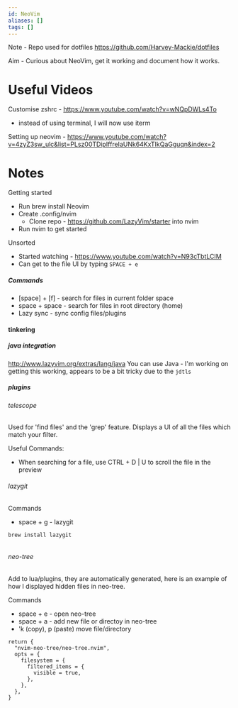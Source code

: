 ```yaml
---
id: NeoVim
aliases: []
tags: []
---
```


Note - Repo used for dotfiles https://github.com/Harvey-Mackie/dotfiles

Aim - Curious about NeoVim, get it working and document how it works.

# Useful Videos
Customise zshrc - https://www.youtube.com/watch?v=wNQpDWLs4To
- instead of using terminal, I will now use iterm

Setting up neovim - https://www.youtube.com/watch?v=4zyZ3sw_ulc&list=PLsz00TDipIffreIaUNk64KxTIkQaGguqn&index=2

# Notes
Getting started
- Run brew install Neovim
- Create .config/nvim
	- Clone repo - https://github.com/LazyVim/starter into nvim
- Run nvim to get started

Unsorted
- Started watching - https://www.youtube.com/watch?v=N93cTbtLCIM
- Can get to the file UI by typing `SPACE + e`

##### Commands
- [space] + [f] - search for files in current folder space
- space + space - search for files in root directory (home) 
- Lazy sync - sync config files/plugins

#### tinkering

##### java integration 
http://www.lazyvim.org/extras/lang/java
You can use Java - I'm working on getting this working, appears to be a bit tricky due to the `jdtls`



##### plugins

###### telescope
Used for 'find files' and the 'grep' feature. Displays a UI of all the files which match your filter.

Useful Commands:
- When searching for a file, use CTRL + D | U to scroll the file in the preview


###### lazygit

Commands
- space + g - lazygit
```
brew install lazygit
```
```
```

###### neo-tree
Add to lua/plugins, they are automatically generated, here is an example of how I displayed hidden files in neo-tree.

Commands
- space + e - open neo-tree
- space + a - add new file or directoy in neo-tree
- 'k (copy), p (paste) move file/directory 

```
return {
  "nvim-neo-tree/neo-tree.nvim",
  opts = {
    filesystem = {
      filtered_items = {
        visible = true,
      },
    },
  },
}
```

